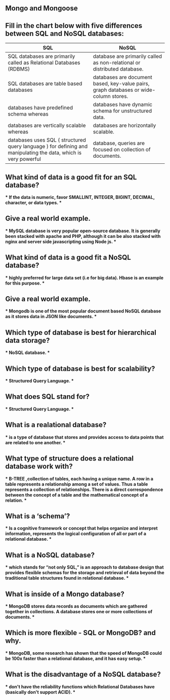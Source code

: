 ## Mongo and Mongoose

## Fill in the chart below with five differences between SQL and NoSQL databases:

|SQL|NoSQL|
|------|-------|
|    SQL databases are primarily called as Relational Databases (RDBMS)        |     database are primarily called as non-relational or distributed database.      |
| SQL databases are table based databases        |    databases are document based, key-value pairs, graph databases or wide-column stores.        |
|     databases have predefined schema whereas     |      databases have dynamic schema for unstructured data.     |
|      databases are vertically scalable whereas      |   databases are horizontally scalable.         |
|          databases uses SQL ( structured query language ) for defining and manipulating the data, which is very powerful  |      database, queries are focused on collection of documents.|

## What kind of data is a good fit for an SQL database?
__* If the data is numeric, favor SMALLINT, INTEGER, BIGINT, DECIMAL, character, or data types. *__ 

## Give a real world example.

__* MySQL database is very popular open-source database. It is generally been stacked with apache and PHP, although it can be also stacked with nginx and server side javascripting using Node js. *__

## What kind of data is a good fit a NoSQL database?

__* highly preferred for large data set (i.e for big data). Hbase is an example for this purpose. *__

## Give a real world example.

__* Mongodb is one of the most popular document based NoSQL database as it stores data in JSON like documents. *__

## Which type of database is best for hierarchical data storage?

__* NoSQL database. *__ 

## Which type of database is best for scalability?

__* Structured Query Language. *__

## What does SQL stand for?

__* Structured Query Language. *__

## What is a realational database?

__* is a type of database that stores and provides access to data points that are related to one another. *__

## What type of structure does a relational database work with?

__* B-TREE ,collection of tables, each having a unique name. A row in a table represents a relationship among a set of values. Thus a table represents a collection of relationships. There is a direct correspondence between the concept of a table and the mathematical concept of a relation. *__

## What is a ‘schema’?

__* Is a cognitive framework or concept that helps organize and interpret information, represents the logical configuration of all or part of a relational database. *__

## What is a NoSQL database?

__* which stands for “not only SQL,” is an approach to database design that provides flexible schemas for the storage and retrieval of data beyond the traditional table structures found in relational database. *__


## What is inside of a Mongo database?
__* MongoDB stores data records as documents which are gathered together in collections. A database stores one or more collections of documents. *__


## Which is more flexible - SQL or MongoDB? and why.
__* MongoDB, some research has shown that the speed of MongoDB could be 100x faster than a relational database, and it has easy setup. *__


## What is the disadvantage of a NoSQL database?
__* don't have the reliability functions which Relational Databases have (basically don't support ACID). *__
